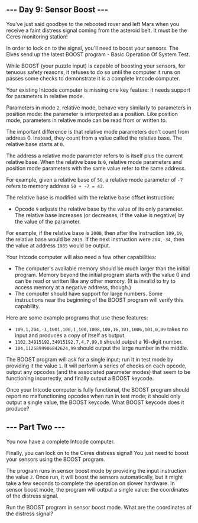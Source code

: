 ## --- Day 9: Sensor Boost ---

You've just said goodbye to the rebooted rover and left Mars when you receive a faint distress signal coming from the asteroid belt. It must be the Ceres monitoring station!

In order to lock on to the signal, you'll need to boost your sensors. The Elves send up the latest BOOST program - Basic Operation Of System Test.

While BOOST (your puzzle input) is capable of boosting your sensors, for tenuous safety reasons, it refuses to do so until the computer it runs on passes some checks to demonstrate it is a complete Intcode computer.

Your existing Intcode computer is missing one key feature: it needs support for parameters in relative mode.

Parameters in mode `2`, relative mode, behave very similarly to parameters in position mode: the parameter is interpreted as a position. Like position mode, parameters in relative mode can be read from or written to.

The important difference is that relative mode parameters don't count from address 0. Instead, they count from a value called the relative base. The relative base starts at `0`.

The address a relative mode parameter refers to is itself plus the current relative base. When the relative base is `0`, relative mode parameters and position mode parameters with the same value refer to the same address.

For example, given a relative base of `50`, a relative mode parameter of `-7` refers to memory address `50 + -7 = 43`.

The relative base is modified with the relative base offset instruction:

 - Opcode `9` adjusts the relative base by the value of its only parameter. The relative base increases (or decreases, if the value is negative) by the value of the parameter.

For example, if the relative base is `2000`, then after the instruction `109,19`, the relative base would be `2019`. If the next instruction were `204,-34`, then the value at address `1985` would be output.

Your Intcode computer will also need a few other capabilities:

 - The computer's available memory should be much larger than the initial program. Memory beyond the initial program starts with the value 0 and can be read or written like any other memory. (It is invalid to try to access memory at a negative address, though.)
 - The computer should have support for large numbers. Some instructions near the beginning of the BOOST program will verify this capability.

Here are some example programs that use these features:

 - `109,1,204,-1,1001,100,1,100,1008,100,16,101,1006,101,0,99` takes no input and produces a copy of itself as output.
 - `1102,34915192,34915192,7,4,7,99,0` should output a 16-digit number.
 - `104,1125899906842624,99` should output the large number in the middle.

The BOOST program will ask for a single input; run it in test mode by providing it the value `1`. It will perform a series of checks on each opcode, output any opcodes (and the associated parameter modes) that seem to be functioning incorrectly, and finally output a BOOST keycode.

Once your Intcode computer is fully functional, the BOOST program should report no malfunctioning opcodes when run in test mode; it should only output a single value, the BOOST keycode. What BOOST keycode does it produce?

## --- Part Two ---

You now have a complete Intcode computer.

Finally, you can lock on to the Ceres distress signal! You just need to boost your sensors using the BOOST program.

The program runs in sensor boost mode by providing the input instruction the value `2`. Once run, it will boost the sensors automatically, but it might take a few seconds to complete the operation on slower hardware. In sensor boost mode, the program will output a single value: the coordinates of the distress signal.

Run the BOOST program in sensor boost mode. What are the coordinates of the distress signal?
